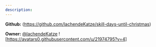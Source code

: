 ```yaml
---
description: 
---
```



**Github:** (https://github.com/lachendeKatze/skill-days-until-christmas)

**Owner:** [@lachendeKatze](https://github.com/lachendeKatze) ![https://avatars0.githubusercontent.com/u/21974795?v=4]

